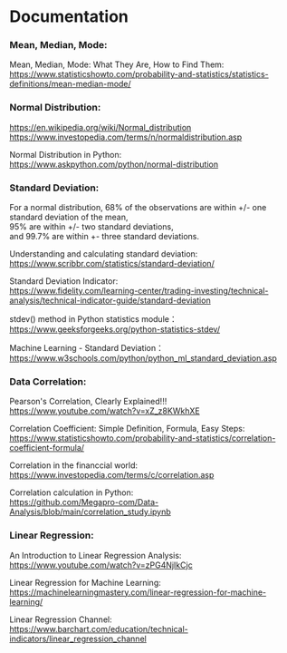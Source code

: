 # Documentation

### Mean, Median, Mode:

Mean, Median, Mode: What They Are, How to Find Them:  
https://www.statisticshowto.com/probability-and-statistics/statistics-definitions/mean-median-mode/

### Normal Distribution:

https://en.wikipedia.org/wiki/Normal_distribution  
https://www.investopedia.com/terms/n/normaldistribution.asp

Normal Distribution in Python:  
https://www.askpython.com/python/normal-distribution

### Standard Deviation:

For a normal distribution, 68% of the observations are within +/- one standard deviation of the mean,   
95% are within +/- two standard deviations,   
and 99.7% are within +- three standard deviations.

Understanding and calculating standard deviation:  
https://www.scribbr.com/statistics/standard-deviation/

Standard Deviation Indicator:  
https://www.fidelity.com/learning-center/trading-investing/technical-analysis/technical-indicator-guide/standard-deviation

stdev() method in Python statistics module：  
https://www.geeksforgeeks.org/python-statistics-stdev/

Machine Learning - Standard Deviation：  
https://www.w3schools.com/python/python_ml_standard_deviation.asp

### Data Correlation:  

Pearson's Correlation, Clearly Explained!!!  
https://www.youtube.com/watch?v=xZ_z8KWkhXE

Correlation Coefficient: Simple Definition, Formula, Easy Steps:  
https://www.statisticshowto.com/probability-and-statistics/correlation-coefficient-formula/

Correlation in the financcial world:  
https://www.investopedia.com/terms/c/correlation.asp  

Correlation calculation in Python:  
https://github.com/Megapro-com/Data-Analysis/blob/main/correlation_study.ipynb


### Linear Regression:

An Introduction to Linear Regression Analysis:  
https://www.youtube.com/watch?v=zPG4NjIkCjc

Linear Regression for Machine Learning:  
https://machinelearningmastery.com/linear-regression-for-machine-learning/

Linear Regression Channel:  
https://www.barchart.com/education/technical-indicators/linear_regression_channel
